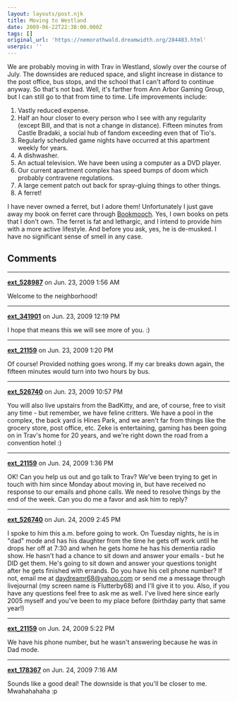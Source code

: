 ```yaml
---
layout: layouts/post.njk
title: Moving to Westland
date: 2009-06-22T22:38:00.000Z
tags: []
original_url: 'https://nemorathwald.dreamwidth.org/284483.html'
userpic: ''
---
```

We are probably moving in with Trav in Westland, slowly over the course of July. The downsides are reduced space, and slight increase in distance to the post office, bus stops, and the school that I can't afford to continue anyway. So that's not bad. Well, it's farther from Ann Arbor Gaming Group, but I can still go to that from time to time. Life improvements include:

1.  Vastly reduced expense.
2.  Half an hour closer to every person who I see with any regularity (except Bill, and that is not a change in distance). Fifteen minutes from Castle Bradaki, a social hub of fandom exceeding even that of Tio's.
3.  Regularly scheduled game nights have occurred at this apartment weekly for years.
4.  A dishwasher.
5.  An actual television. We have been using a computer as a DVD player.
6.  Our current apartment complex has speed bumps of doom which probably contravene regulations.
7.  A large cement patch out back for spray-gluing things to other things.
8.  A ferret!

I have never owned a ferret, but I adore them! Unfortunately I just gave away my book on ferret care through [Bookmooch](http://bookmooch.com/). Yes, I own books on pets that I don't own. The ferret is fat and lethargic, and I intend to provide him with a more active lifestyle. And before you ask, yes, he is de-musked. I have no significant sense of smell in any case.

## Comments

---

**[ext_528987](https://www.dreamwidth.org/users/ext_528987)** on Jun. 23, 2009 1:56 AM

Welcome to the neighborhood!

---

**[ext_341901](https://www.dreamwidth.org/users/ext_341901)** on Jun. 23, 2009 12:19 PM

I hope that means this we will see more of you. :)

---

**[ext_21159](https://www.dreamwidth.org/users/ext_21159)** on Jun. 23, 2009 1:20 PM

Of course! Provided nothing goes wrong. If my car breaks down again, the fifteen minutes would turn into two hours by bus.

---

**[ext_526740](https://www.dreamwidth.org/users/ext_526740)** on Jun. 23, 2009 10:57 PM

You will also live upstairs from the BadKitty, and are, of course, free to visit any time - but remember, we have feline critters. We have a pool in the complex, the back yard is Hines Park, and we aren't far from things like the grocery store, post office, etc. Zeke is entertaining, gaming has been going on in Trav's home for 20 years, and we're right down the road from a convention hotel :)

---

**[ext_21159](https://www.dreamwidth.org/users/ext_21159)** on Jun. 24, 2009 1:36 PM

OK! Can you help us out and go talk to Trav? We've been trying to get in touch with him since Monday about moving in, but have received no response to our emails and phone calls. We need to resolve things by the end of the week. Can you do me a favor and ask him to reply?

---

**[ext_526740](https://www.dreamwidth.org/users/ext_526740)** on Jun. 24, 2009 2:45 PM

I spoke to him this a.m. before going to work. On Tuesday nights, he is in "dad" mode and has his daughter from the time he gets off work until he drops her off at 7:30 and when he gets home he has his dementia radio show. He hasn't had a chance to sit down and answer your emails - but he DID get them. He's going to sit down and answer your questions tonight after he gets finished with errands. Do you have his cell phone number? If not, email me at daydreamr68@yahoo.com or send me a message through livejournal (my screen name is Flutterby68) and I'll give it to you. Also, if you have any questions feel free to ask me as well. I've lived here since early 2005 myself and you've been to my place before (birthday party that same year!)

---

**[ext_21159](https://www.dreamwidth.org/users/ext_21159)** on Jun. 24, 2009 5:22 PM

We have his phone number, but he wasn't answering because he was in Dad mode.

---

**[ext_178367](https://www.dreamwidth.org/users/ext_178367)** on Jun. 24, 2009 7:16 AM

Sounds like a good deal! The downside is that you'll be closer to me. Mwahahahaha :p
